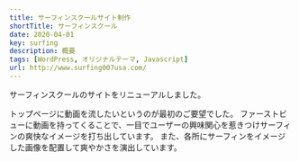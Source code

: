 ```yaml
---
title: サーフィンスクールサイト制作
shortTitle: サーフィンスクール
date: 2020-04-01
key: surfing
description: 概要
tags: [WordPress, オリジナルテーマ, Javascript]
url: http://www.surfing007usa.com/
---
```


サーフィンスクールのサイトをリニューアルしました。

トップページに動画を流したいというのが最初のご要望でした。
ファーストビューに動画を持ってくることで、一目でユーザーの興味関心を惹きつけサーフィンの爽快なイメージを打ち出しています。
また、各所にサーフィンをイメージした画像を配置して爽やかさを演出しています。
